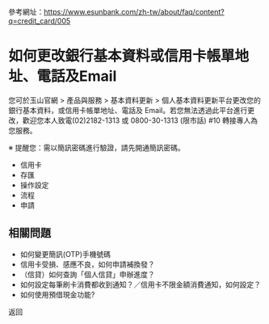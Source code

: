 參考網址：https://www.esunbank.com/zh-tw/about/faq/content?q=credit_card/005

# 如何更改銀行基本資料或信用卡帳單地址、電話及Email

您可於玉山官網 > 產品與服務 > 基本資料更新 > 個人基本資料更新平台更改您的銀行基本資料，或信用卡帳單地址、電話及
Email。若您無法透過此平台進行更改，歡迎您本人致電(02)2182-1313 或 0800-30-1313 (限市話) #10 轉接專人為您服務。  
  
※ 提醒您：需以簡訊密碼進行驗證，請先開通簡訊密碼。

  * 信用卡
  * 存匯
  * 操作設定
  * 流程
  * 申請

## 相關問題

  * 如何變更簡訊(OTP)手機號碼 
  * 信用卡受損、感應不良，如何申請補換發？ 
  * （信貸）如何查詢「個人信貸」申辦進度？ 
  * 如何設定每筆刷卡消費都收到通知？／信用卡不限金額消費通知，如何設定？ 
  * 如何使用預借現金功能? 

返回

